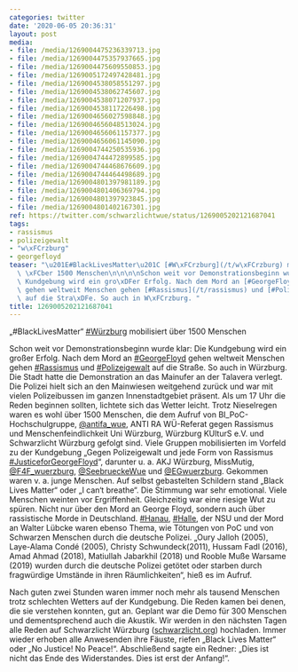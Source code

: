 ```yaml
---
categories: twitter
date: '2020-06-05 20:36:31'
layout: post
media:
- file: /media/1269004475236339713.jpg
- file: /media/1269004475357937665.jpg
- file: /media/1269004475609550853.jpg
- file: /media/1269005172497428481.jpg
- file: /media/1269004538058551297.jpg
- file: /media/1269004538062745607.jpg
- file: /media/1269004538071207937.jpg
- file: /media/1269004538117226498.jpg
- file: /media/1269004656027598848.jpg
- file: /media/1269004656048513024.jpg
- file: /media/1269004656061157377.jpg
- file: /media/1269004656061145090.jpg
- file: /media/1269004744250535936.jpg
- file: /media/1269004744472899585.jpg
- file: /media/1269004744468676609.jpg
- file: /media/1269004744464498689.jpg
- file: /media/1269004801397981189.jpg
- file: /media/1269004801406369794.jpg
- file: /media/1269004801397923845.jpg
- file: /media/1269004801402167301.jpg
ref: https://twitter.com/schwarzlichtwue/status/1269005202121687041
tags:
- rassismus
- polizeigewalt
- "w\xFCrzburg"
- georgefloyd
teaser: "\u201E#BlackLivesMatter\u201C [#W\xFCrzburg](/t/w\xFCrzburg) mobilisiert\
  \ \xFCber 1500 Menschen\n\n\n\nSchon weit vor Demonstrationsbeginn wurde klar: Die\
  \ Kundgebung wird ein gro\xDFer Erfolg. Nach dem Mord an [#GeorgeFloyd](/t/georgefloyd)\
  \ gehen weltweit Menschen gehen [#Rassismus](/t/rassismus) und [#Polizeigewalt](/t/polizeigewalt)\
  \ auf die Stra\xDFe. So auch in W\xFCrzburg. "
title: 1269005202121687041
---
```

„#BlackLivesMatter“ [#Würzburg](/t/würzburg) mobilisiert über 1500 Menschen



Schon weit vor Demonstrationsbeginn wurde klar: Die Kundgebung wird ein großer Erfolg. Nach dem Mord an [#GeorgeFloyd](/t/georgefloyd) gehen weltweit Menschen gehen [#Rassismus](/t/rassismus) und [#Polizeigewalt](/t/polizeigewalt) auf die Straße. So auch in Würzburg. 
Die Stadt hatte die Demonstration an das Mainufer an der Talavera verlegt. Die Polizei hielt sich an den Mainwiesen weitgehend zurück und war mit vielen Polizeibussen im ganzen Innenstadtgebiet präsent. Als um 17 Uhr die Reden beginnen sollten, lichtete sich das Wetter leicht. 
Trotz Nieselregen waren es wohl über 1500 Menschen, die dem Aufruf von BI_PoC-Hochschulgruppe, [@antifa_wue](https://twitter.com/antifa_wue), ANTI RA WÜ-Referat gegen Rassismus und Menschenfeindlichkeit Uni Würzburg, Würzburg KUlturS e.V. und Schwarzlicht Würzburg gefolgt sind. 
Viele Gruppen mobilisierten im Vorfeld zu der Kundgebung „Gegen Polizeigewalt und jede Form von Rassismus [#JusticeforGeorgeFloyd](/t/justiceforgeorgefloyd)“, darunter u. a. AKJ Würzburg, MissMutig, [@F4F_wuerzburg](https://twitter.com/F4F_wuerzburg), [@SeebrueckeWue](https://twitter.com/SeebrueckeWue) und [@EGwuerzburg](https://twitter.com/EGwuerzburg). 
Gekommen waren v. a. junge Menschen. Auf selbst gebastelten Schildern stand „Black Lives Matter“ oder „I can‘t breathe“. Die Stimmung war sehr emotional. Viele Menschen weinten vor Ergriffenheit. Gleichzeitig war eine riesige Wut zu spüren. 
Nicht nur über den Mord an George Floyd, sondern auch über rassistische Morde in Deutschland. [#Hanau](/t/hanau), [#Halle](/t/halle), der NSU und der Mord an Walter Lübcke waren ebenso Thema, wie Tötungen von PoC und von Schwarzen Menschen durch die deutsche Polizei.
„Oury Jalloh (2005), Laye-Alama Condé (2005), Christy Schwundeck(2011), Hussam Fadl (2016), Amad Ahmad (2018), Matiullah Jabarkhil (2018) und Rooble Muße Warsame (2019) wurden durch die deutsche Polizei getötet oder starben durch fragwürdige Umstände in ihren Räumlichkeiten“, hieß es im Aufruf. 



Nach guten zwei Stunden waren immer noch mehr als tausend Menschen trotz schlechten Wetters auf der Kundgebung.
Die Reden kamen bei denen, die sie verstehen konnten, gut an. Geplant war die Demo für 300 Menschen und dementsprechend auch die Akustik. Wir werden in den nächsten Tagen alle Reden auf Schwarzlicht Würzburg ([schwarzlicht.org](http://schwarzlicht.org)) hochladen.
Immer wieder erhoben alle Anwesenden ihre Fäuste, riefen „Black Lives Matter“ oder „No Justice! No Peace!“. Abschließend sagte ein Redner: „Dies ist nicht das Ende des Widerstandes. Dies ist erst der Anfang!“.